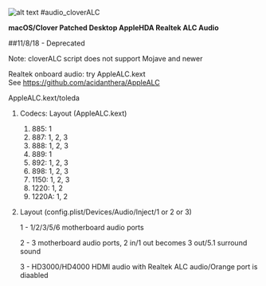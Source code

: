 ![alt text](https://github.com/toleda/audio_RealtekALC/blob/master/sound.jpeg)
#audio\_cloverALC

**macOS/Clover Patched Desktop AppleHDA Realtek ALC Audio**

##11/8/18 - Deprecated

Note: cloverALC script does not support Mojave and newer

Realtek onboard audio: try AppleALC.kext  
See https://github.com/acidanthera/AppleALC

AppleALC.kext/toleda

1.  Codecs: Layout (AppleALC.kext)
    1.  885: 1
    4.  887: 1, 2, 3
    5.  888: 1, 2, 3
    6.  889: 1
    7.  892: 1, 2, 3
    8.  898: 1, 2, 3
    9.  1150: 1, 2, 3
    10. 1220: 1, 2
    11. 1220A: 1, 2

2.  Layout (config.plist/Devices/Audio/Inject/1 or 2 or 3)
    
    1 - 1/2/3/5/6 motherboard audio ports

    2 - 3 motherboard audio ports, 2 in/1 out becomes 3 out/5.1 surround sound

    3 - HD3000/HD4000 HDMI audio with Realtek ALC audio/Orange port is diaabled
